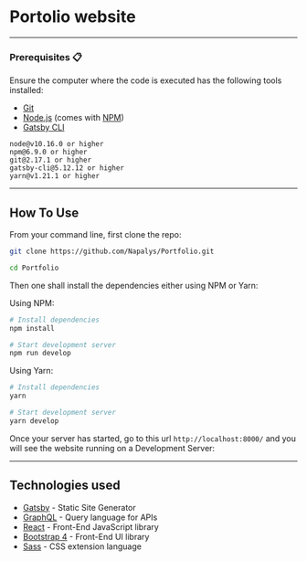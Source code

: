 # Portolio website


---

### Prerequisites 📋


Ensure the computer where the code is executed has the following tools installed:

- [Git](https://git-scm.com)
- [Node.js](https://nodejs.org/en/download/) (comes with [NPM](http://npmjs.com))
- [Gatsby CLI](https://www.gatsbyjs.org/docs/quick-start/)

```
node@v10.16.0 or higher
npm@6.9.0 or higher
git@2.17.1 or higher
gatsby-cli@5.12.12 or higher
yarn@v1.21.1 or higher
```

---

## How To Use

From your command line, first clone the repo:

```bash
git clone https://github.com/Napalys/Portfolio.git
```
```bash
cd Portfolio
```

Then one shall install the dependencies either using NPM or Yarn:

Using NPM:

```bash
# Install dependencies
npm install
```
```bash
# Start development server
npm run develop
```

Using Yarn:

```bash
# Install dependencies
yarn
```
```bash
# Start development server
yarn develop
```


Once your server has started, go to this url `http://localhost:8000/` and you will see the website running on a Development Server:



---


## Technologies used

- [Gatsby](https://www.gatsbyjs.org/) - Static Site Generator
- [GraphQL](https://graphql.org/) - Query language for APIs
- [React](https://es.reactjs.org/) - Front-End JavaScript library
- [Bootstrap 4](https://getbootstrap.com/docs/4.3/getting-started/introduction/) - Front-End UI library
- [Sass](https://sass-lang.com/documentation) - CSS extension language
